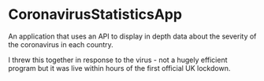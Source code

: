 # CoronavirusStatisticsApp
An application that uses an API to display in depth data about the severity of the coronavirus in each country.

I threw this together in response to the virus - not a hugely efficient program but it was live within hours of the first official UK lockdown.
